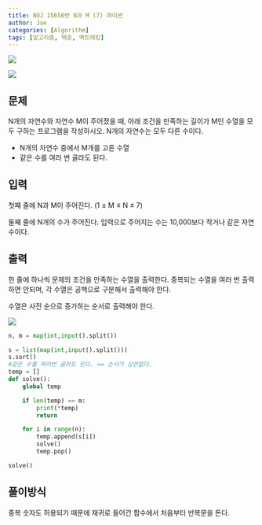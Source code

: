 ```yaml
---
title: BOJ 15656번 N과 M (7) 파이썬
author: Jae
categories: [Algorithm]
tags: [알고리즘, 백준, 백트래킹]
---
```


![](https://velog.velcdn.com/images/a87380/post/bfd63901-6602-429d-9a65-4ed749403766/image.png)

![](https://velog.velcdn.com/images/a87380/post/a021439d-1d5e-4ff9-864b-7bb436d4876f/image.png)

## 문제

N개의 자연수와 자연수 M이 주어졌을 때, 아래 조건을 만족하는 길이가 M인 수열을 모두 구하는 프로그램을 작성하시오. N개의 자연수는 모두 다른 수이다.

- N개의 자연수 중에서 M개를 고른 수열
- 같은 수를 여러 번 골라도 된다.

## 입력

첫째 줄에 N과 M이 주어진다. (1 ≤ M ≤ N ≤ 7)

둘째 줄에 N개의 수가 주어진다. 입력으로 주어지는 수는 10,000보다 작거나 같은 자연수이다.

## 출력

한 줄에 하나씩 문제의 조건을 만족하는 수열을 출력한다. 중복되는 수열을 여러 번 출력하면 안되며, 각 수열은 공백으로 구분해서 출력해야 한다.

수열은 사전 순으로 증가하는 순서로 출력해야 한다.

![](https://velog.velcdn.com/images/a87380/post/e113a603-45f1-48ef-b2d3-cafaf5829bc0/image.png)

```python
n, m = map(int,input().split())

s = list(map(int,input().split()))
s.sort()
#같은 수를 여러번 골라도 된다. == 순서가 상관없다.
temp = []
def solve():
    global temp

    if len(temp) == m:
        print(*temp)
        return

    for i in range(n):
        temp.append(s[i])
        solve()
        temp.pop()

solve()
```

## 풀이방식

중복 숫자도 허용되기 때문에 재귀로 들어간 함수에서 처음부터 반복문을 돈다.
